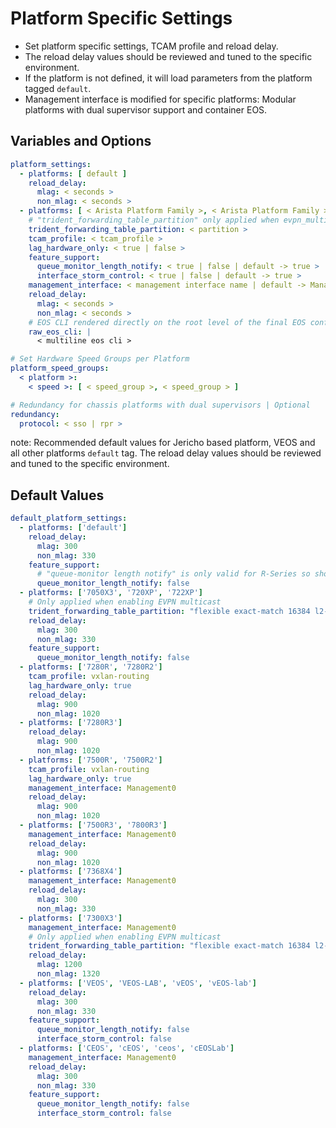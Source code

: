 # Platform Specific Settings

- Set platform specific settings, TCAM profile and reload delay.
- The reload delay values should be reviewed and tuned to the specific environment.
- If the platform is not defined, it will load parameters from the platform tagged `default`.
- Management interface is modified for specific platforms: Modular platforms with dual supervisor support and container EOS.

## Variables and Options

```yaml
platform_settings:
  - platforms: [ default ]
    reload_delay:
      mlag: < seconds >
      non_mlag: < seconds >
  - platforms: [ < Arista Platform Family >, < Arista Platform Family > ]
    # "trident_forwarding_table_partition" only applied when evpn_multicast is true
    trident_forwarding_table_partition: < partition >
    tcam_profile: < tcam_profile >
    lag_hardware_only: < true | false >
    feature_support:
      queue_monitor_length_notify: < true | false | default -> true >
      interface_storm_control: < true | false | default -> true >
    management_interface: < management interface name | default -> Management1 >
    reload_delay:
      mlag: < seconds >
      non_mlag: < seconds >
    # EOS CLI rendered directly on the root level of the final EOS configuration
    raw_eos_cli: |
      < multiline eos cli >

# Set Hardware Speed Groups per Platform
platform_speed_groups:
  < platform >:
    < speed >: [ < speed_group >, < speed_group > ]

# Redundancy for chassis platforms with dual supervisors | Optional
redundancy:
  protocol: < sso | rpr >
```

note:
Recommended default values for Jericho based platform, VEOS and all other platforms `default` tag.
The reload delay values should be reviewed and tuned to the specific environment.

## Default Values

```yaml
default_platform_settings:
  - platforms: ['default']
    reload_delay:
      mlag: 300
      non_mlag: 330
    feature_support:
      # "queue-monitor length notify" is only valid for R-Series so should be disabled on default platform.
      queue_monitor_length_notify: false
  - platforms: ['7050X3', '720XP', '722XP']
    # Only applied when enabling EVPN multicast
    trident_forwarding_table_partition: "flexible exact-match 16384 l2-shared 98304 l3-shared 131072"
    reload_delay:
      mlag: 300
      non_mlag: 330
    feature_support:
      queue_monitor_length_notify: false
  - platforms: ['7280R', '7280R2']
    tcam_profile: vxlan-routing
    lag_hardware_only: true
    reload_delay:
      mlag: 900
      non_mlag: 1020
  - platforms: ['7280R3']
    reload_delay:
      mlag: 900
      non_mlag: 1020
  - platforms: ['7500R', '7500R2']
    tcam_profile: vxlan-routing
    lag_hardware_only: true
    management_interface: Management0
    reload_delay:
      mlag: 900
      non_mlag: 1020
  - platforms: ['7500R3', '7800R3']
    management_interface: Management0
    reload_delay:
      mlag: 900
      non_mlag: 1020
  - platforms: ['7368X4']
    management_interface: Management0
    reload_delay:
      mlag: 300
      non_mlag: 330
  - platforms: ['7300X3']
    management_interface: Management0
    # Only applied when enabling EVPN multicast
    trident_forwarding_table_partition: "flexible exact-match 16384 l2-shared 98304 l3-shared 131072"
    reload_delay:
      mlag: 1200
      non_mlag: 1320
  - platforms: ['VEOS', 'VEOS-LAB', 'vEOS', 'vEOS-lab']
    reload_delay:
      mlag: 300
      non_mlag: 330
    feature_support:
      queue_monitor_length_notify: false
      interface_storm_control: false
  - platforms: ['CEOS', 'cEOS', 'ceos', 'cEOSLab']
    management_interface: Management0
    reload_delay:
      mlag: 300
      non_mlag: 330
    feature_support:
      queue_monitor_length_notify: false
      interface_storm_control: false
```
